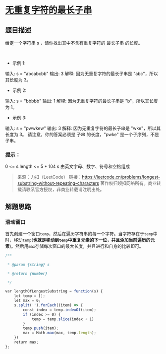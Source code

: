 # [无重复字符的最长子串](https://leetcode.cn/problems/longest-substring-without-repeating-characters/)

## 题目描述

给定一个字符串 s ，请你找出其中不含有重复字符的 最长子串 的长度。

 
- 示例 1:

输入: s = "abcabcbb"
输出: 3 
解释: 因为无重复字符的最长子串是 "abc"，所以其长度为 3。

- 示例 2:

输入: s = "bbbbb"
输出: 1
解释: 因为无重复字符的最长子串是 "b"，所以其长度为 1。

- 示例 3:

输入: s = "pwwkew"
输出: 3
解释: 因为无重复字符的最长子串是 "wke"，所以其长度为 3。
请注意，你的答案必须是 子串 的长度，"pwke" 是一个子序列，不是子串。
 
### 提示：

0 <= s.length <= 5 * 104
s 由英文字母、数字、符号和空格组成

>来源：力扣（LeetCode）
链接：https://leetcode.cn/problems/longest-substring-without-repeating-characters
著作权归领扣网络所有。商业转载请联系官方授权，非商业转载请注明出处。

## 解题思路

### 滑动窗口

首先创建一个窗口`temp`，然后在遍历字符串的每一个字符。当字符存在于`temp`中时，移动`temp`(**也就是移动到`temp`中重复元素的下一位，并且添加当前遍历的元素**)。然后用`max`存储每次窗口的最大长度，并且进行和自身的比较即可。

```js
/**

 * @param {string} s

 * @return {number}

 */

var lengthOfLongestSubstring = function(s) {
    let temp = [];
    let max = 0;
    s.split('').forEach((item) => {
        const index = temp.indexOf(item); 
        if (index >= 0) {
            temp = temp.slice(index + 1)
        }
        temp.push(item);
        max = Math.max(max, temp.length);
    })
    return max;
};
```